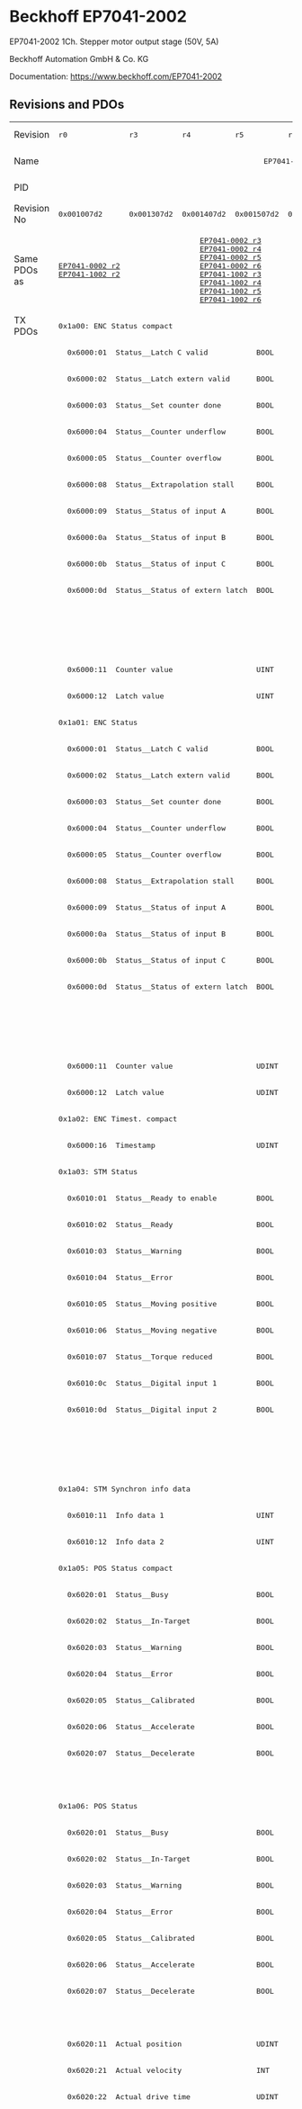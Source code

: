 # Beckhoff EP7041-2002

EP7041-2002 1Ch. Stepper motor output stage (50V, 5A)

Beckhoff Automation GmbH & Co. KG

Documentation: <a href="https://www.beckhoff.com/EP7041-2002">https://www.beckhoff.com/EP7041-2002</a>

## Revisions and PDOs
<table>
<tr >
<td class="first">Revision</td>
<td ><pre>r0</pre></td>
<td ><pre>r3</pre></td>
<td ><pre>r4</pre></td>
<td ><pre>r5</pre></td>
<td ><pre>r6</pre></td>
<td ><pre>r7</pre></td>
<td ><pre>r8</pre></td>
<td ><pre>r9</pre></td>
</tr>
<tr >
<td class="first">Name</td>
<td  colspan=8 align="center"><pre>EP7041-2002 1Ch. Stepper motor output stage (50V, 5A)</pre></td>
</tr>
<tr >
<td class="first">PID</td>
<td  colspan=8 align="center"><pre>0x1b814052</pre></td>
</tr>
<tr >
<td class="first">Revision No</td>
<td ><pre>0x001007d2</pre></td>
<td ><pre>0x001307d2</pre></td>
<td ><pre>0x001407d2</pre></td>
<td ><pre>0x001507d2</pre></td>
<td ><pre>0x001607d2</pre></td>
<td ><pre>0x001707d2</pre></td>
<td ><pre>0x001807d2</pre></td>
<td ><pre>0x001907d2</pre></td>
</tr>
<tr >
<td class="first">Same PDOs as</td>
<td ><pre><a href="EP7041-0002">EP7041-0002 r2</a><br/><a href="EP7041-1002">EP7041-1002 r2</a></pre></td>
<td  colspan=4 align="center"><pre><a href="EP7041-0002">EP7041-0002 r3</a><br/><a href="EP7041-0002">EP7041-0002 r4</a><br/><a href="EP7041-0002">EP7041-0002 r5</a><br/><a href="EP7041-0002">EP7041-0002 r6</a><br/><a href="EP7041-1002">EP7041-1002 r3</a><br/><a href="EP7041-1002">EP7041-1002 r4</a><br/><a href="EP7041-1002">EP7041-1002 r5</a><br/><a href="EP7041-1002">EP7041-1002 r6</a></pre></td>
<td ><pre><a href="EP7041-0002">EP7041-0002 r7</a><br/><a href="EP7041-1002">EP7041-1002 r7</a></pre></td>
<td ><pre><a href="EP7041-0002">EP7041-0002 r8</a><br/><a href="EP7041-1002">EP7041-1002 r8</a><br/><a href="EPP7041-1002">EPP7041-1002 r0</a><br/><a href="EPP7041-1002">EPP7041-1002 r1</a><br/><a href="ER7041-0002">ER7041-0002 r8</a><br/><a href="ER7041-1002">ER7041-1002 r8</a><br/><a href="ER7041-2002">ER7041-2002 r8</a></pre></td>
<td ><pre><a href="EP7041-0002">EP7041-0002 r9</a><br/><a href="EP7041-1002">EP7041-1002 r9</a><br/><a href="ER7041-0002">ER7041-0002 r9</a><br/><a href="ER7041-1002">ER7041-1002 r9</a><br/><a href="ER7041-2002">ER7041-2002 r9</a></pre></td>
</tr>
<tr class="txpdo pdosection">
<td class="first" rowspan=74 valign=top>TX PDOs</td>
<td colspan=8 align="left"><pre>0x1a00: ENC Status compact</pre></td>
<td></td>
</tr>
<tr class="txpdo">
<td class="first" colspan=8 align="left"><pre>  0x6000:01  Status__Latch C valid           BOOL</pre></td>
</tr>
<tr class="txpdo">
<td class="first" colspan=8 align="left"><pre>  0x6000:02  Status__Latch extern valid      BOOL</pre></td>
</tr>
<tr class="txpdo">
<td class="first" colspan=8 align="left"><pre>  0x6000:03  Status__Set counter done        BOOL</pre></td>
</tr>
<tr class="txpdo">
<td class="first" colspan=8 align="left"><pre>  0x6000:04  Status__Counter underflow       BOOL</pre></td>
</tr>
<tr class="txpdo">
<td class="first" colspan=8 align="left"><pre>  0x6000:05  Status__Counter overflow        BOOL</pre></td>
</tr>
<tr class="txpdo">
<td class="first" colspan=8 align="left"><pre>  0x6000:08  Status__Extrapolation stall     BOOL</pre></td>
</tr>
<tr class="txpdo">
<td class="first" colspan=8 align="left"><pre>  0x6000:09  Status__Status of input A       BOOL</pre></td>
</tr>
<tr class="txpdo">
<td class="first" colspan=8 align="left"><pre>  0x6000:0a  Status__Status of input B       BOOL</pre></td>
</tr>
<tr class="txpdo">
<td class="first" colspan=8 align="left"><pre>  0x6000:0b  Status__Status of input C       BOOL</pre></td>
</tr>
<tr class="txpdo">
<td class="first" colspan=8 align="left"><pre>  0x6000:0d  Status__Status of extern latch  BOOL</pre></td>
</tr>
<tr class="txpdo">
<td class="first" colspan=5 align="left"></td>
<td  colspan=3 align="left"><pre>  0x6000:0e  Status__Sync error              BOOL</pre></td>
</tr>
<tr class="txpdo">
<td class="first" colspan=5 align="left"></td>
<td  colspan=3 align="left"><pre>  0x6000:10  Status__TxPDO Toggle            BOOL</pre></td>
</tr>
<tr class="txpdo">
<td class="first" colspan=8 align="left"><pre>  0x6000:11  Counter value                   UINT</pre></td>
</tr>
<tr class="txpdo">
<td class="first" colspan=8 align="left"><pre>  0x6000:12  Latch value                     UINT</pre></td>
</tr>
<tr class="txpdo pdosection">
<td class="first" colspan=8 align="left"><pre>0x1a01: ENC Status</pre></td>
</tr>
<tr class="txpdo">
<td class="first" colspan=8 align="left"><pre>  0x6000:01  Status__Latch C valid           BOOL</pre></td>
</tr>
<tr class="txpdo">
<td class="first" colspan=8 align="left"><pre>  0x6000:02  Status__Latch extern valid      BOOL</pre></td>
</tr>
<tr class="txpdo">
<td class="first" colspan=8 align="left"><pre>  0x6000:03  Status__Set counter done        BOOL</pre></td>
</tr>
<tr class="txpdo">
<td class="first" colspan=8 align="left"><pre>  0x6000:04  Status__Counter underflow       BOOL</pre></td>
</tr>
<tr class="txpdo">
<td class="first" colspan=8 align="left"><pre>  0x6000:05  Status__Counter overflow        BOOL</pre></td>
</tr>
<tr class="txpdo">
<td class="first" colspan=8 align="left"><pre>  0x6000:08  Status__Extrapolation stall     BOOL</pre></td>
</tr>
<tr class="txpdo">
<td class="first" colspan=8 align="left"><pre>  0x6000:09  Status__Status of input A       BOOL</pre></td>
</tr>
<tr class="txpdo">
<td class="first" colspan=8 align="left"><pre>  0x6000:0a  Status__Status of input B       BOOL</pre></td>
</tr>
<tr class="txpdo">
<td class="first" colspan=8 align="left"><pre>  0x6000:0b  Status__Status of input C       BOOL</pre></td>
</tr>
<tr class="txpdo">
<td class="first" colspan=8 align="left"><pre>  0x6000:0d  Status__Status of extern latch  BOOL</pre></td>
</tr>
<tr class="txpdo">
<td class="first" colspan=5 align="left"></td>
<td  colspan=3 align="left"><pre>  0x6000:0e  Status__Sync error              BOOL</pre></td>
</tr>
<tr class="txpdo">
<td class="first" colspan=5 align="left"></td>
<td  colspan=3 align="left"><pre>  0x6000:10  Status__TxPDO Toggle            BOOL</pre></td>
</tr>
<tr class="txpdo">
<td class="first" colspan=8 align="left"><pre>  0x6000:11  Counter value                   UDINT</pre></td>
</tr>
<tr class="txpdo">
<td class="first" colspan=8 align="left"><pre>  0x6000:12  Latch value                     UDINT</pre></td>
</tr>
<tr class="txpdo pdosection">
<td class="first" colspan=8 align="left"><pre>0x1a02: ENC Timest. compact</pre></td>
</tr>
<tr class="txpdo">
<td class="first" colspan=8 align="left"><pre>  0x6000:16  Timestamp                       UDINT</pre></td>
</tr>
<tr class="txpdo pdosection">
<td class="first" colspan=8 align="left"><pre>0x1a03: STM Status</pre></td>
</tr>
<tr class="txpdo">
<td class="first" colspan=8 align="left"><pre>  0x6010:01  Status__Ready to enable         BOOL</pre></td>
</tr>
<tr class="txpdo">
<td class="first" colspan=8 align="left"><pre>  0x6010:02  Status__Ready                   BOOL</pre></td>
</tr>
<tr class="txpdo">
<td class="first" colspan=8 align="left"><pre>  0x6010:03  Status__Warning                 BOOL</pre></td>
</tr>
<tr class="txpdo">
<td class="first" colspan=8 align="left"><pre>  0x6010:04  Status__Error                   BOOL</pre></td>
</tr>
<tr class="txpdo">
<td class="first" colspan=8 align="left"><pre>  0x6010:05  Status__Moving positive         BOOL</pre></td>
</tr>
<tr class="txpdo">
<td class="first" colspan=8 align="left"><pre>  0x6010:06  Status__Moving negative         BOOL</pre></td>
</tr>
<tr class="txpdo">
<td class="first" colspan=8 align="left"><pre>  0x6010:07  Status__Torque reduced          BOOL</pre></td>
</tr>
<tr class="txpdo">
<td class="first" colspan=8 align="left"><pre>  0x6010:0c  Status__Digital input 1         BOOL</pre></td>
</tr>
<tr class="txpdo">
<td class="first" colspan=8 align="left"><pre>  0x6010:0d  Status__Digital input 2         BOOL</pre></td>
</tr>
<tr class="txpdo">
<td class="first" colspan=5 align="left"></td>
<td  colspan=3 align="left"><pre>  0x6010:0e  Status__Sync error              BOOL</pre></td>
</tr>
<tr class="txpdo">
<td class="first" colspan=5 align="left"></td>
<td  colspan=3 align="left"><pre>  0x6010:10  Status__TxPDO Toggle            BOOL</pre></td>
</tr>
<tr class="txpdo pdosection">
<td class="first" colspan=8 align="left"><pre>0x1a04: STM Synchron info data</pre></td>
</tr>
<tr class="txpdo">
<td class="first" colspan=8 align="left"><pre>  0x6010:11  Info data 1                     UINT</pre></td>
</tr>
<tr class="txpdo">
<td class="first" colspan=8 align="left"><pre>  0x6010:12  Info data 2                     UINT</pre></td>
</tr>
<tr class="txpdo pdosection">
<td class="first" colspan=8 align="left"><pre>0x1a05: POS Status compact</pre></td>
</tr>
<tr class="txpdo">
<td class="first" colspan=8 align="left"><pre>  0x6020:01  Status__Busy                    BOOL</pre></td>
</tr>
<tr class="txpdo">
<td class="first" colspan=8 align="left"><pre>  0x6020:02  Status__In-Target               BOOL</pre></td>
</tr>
<tr class="txpdo">
<td class="first" colspan=8 align="left"><pre>  0x6020:03  Status__Warning                 BOOL</pre></td>
</tr>
<tr class="txpdo">
<td class="first" colspan=8 align="left"><pre>  0x6020:04  Status__Error                   BOOL</pre></td>
</tr>
<tr class="txpdo">
<td class="first" colspan=8 align="left"><pre>  0x6020:05  Status__Calibrated              BOOL</pre></td>
</tr>
<tr class="txpdo">
<td class="first" colspan=8 align="left"><pre>  0x6020:06  Status__Accelerate              BOOL</pre></td>
</tr>
<tr class="txpdo">
<td class="first" colspan=8 align="left"><pre>  0x6020:07  Status__Decelerate              BOOL</pre></td>
</tr>
<tr class="txpdo">
<td class="first" colspan=7 align="left"></td>
<td ><pre>  0x6020:08  Status__Ready to execute        BOOL</pre></td>
</tr>
<tr class="txpdo pdosection">
<td class="first" colspan=8 align="left"><pre>0x1a06: POS Status</pre></td>
</tr>
<tr class="txpdo">
<td class="first" colspan=8 align="left"><pre>  0x6020:01  Status__Busy                    BOOL</pre></td>
</tr>
<tr class="txpdo">
<td class="first" colspan=8 align="left"><pre>  0x6020:02  Status__In-Target               BOOL</pre></td>
</tr>
<tr class="txpdo">
<td class="first" colspan=8 align="left"><pre>  0x6020:03  Status__Warning                 BOOL</pre></td>
</tr>
<tr class="txpdo">
<td class="first" colspan=8 align="left"><pre>  0x6020:04  Status__Error                   BOOL</pre></td>
</tr>
<tr class="txpdo">
<td class="first" colspan=8 align="left"><pre>  0x6020:05  Status__Calibrated              BOOL</pre></td>
</tr>
<tr class="txpdo">
<td class="first" colspan=8 align="left"><pre>  0x6020:06  Status__Accelerate              BOOL</pre></td>
</tr>
<tr class="txpdo">
<td class="first" colspan=8 align="left"><pre>  0x6020:07  Status__Decelerate              BOOL</pre></td>
</tr>
<tr class="txpdo">
<td class="first" colspan=7 align="left"></td>
<td ><pre>  0x6020:08  Status__Ready to execute        BOOL</pre></td>
</tr>
<tr class="txpdo">
<td class="first" colspan=8 align="left"><pre>  0x6020:11  Actual position                 UDINT</pre></td>
</tr>
<tr class="txpdo">
<td class="first" colspan=8 align="left"><pre>  0x6020:21  Actual velocity                 INT</pre></td>
</tr>
<tr class="txpdo">
<td class="first" colspan=8 align="left"><pre>  0x6020:22  Actual drive time               UDINT</pre></td>
</tr>
<tr class="txpdo pdosection">
<td class="first" colspan=6 align="left"></td>
<td  colspan=2 align="left"><pre>0x1a07: STM Internal position</pre></td>
</tr>
<tr class="txpdo">
<td class="first" colspan=6 align="left"></td>
<td  colspan=2 align="left"><pre>  0x6010:14  Internal position               UDINT</pre></td>
</tr>
<tr class="txpdo pdosection">
<td class="first" colspan=6 align="left"></td>
<td  colspan=2 align="left"><pre>0x1a08: STM External position</pre></td>
</tr>
<tr class="txpdo">
<td class="first" colspan=6 align="left"></td>
<td  colspan=2 align="left"><pre>  0x6010:15  External position               UDINT</pre></td>
</tr>
<tr class="txpdo pdosection">
<td class="first" colspan=7 align="left"></td>
<td ><pre>0x1a09: POS Actual position lag</pre></td>
</tr>
<tr class="txpdo">
<td class="first" colspan=7 align="left"></td>
<td ><pre>  0x6020:23  Actual position lag             DINT</pre></td>
</tr>
<tr class="rxpdo pdosection">
<td class="first" rowspan=40 valign=top>RX PDOs</td>
<td colspan=8 align="left"><pre>0x1600: ENC Control compact</pre></td>
<td></td>
</tr>
<tr class="rxpdo">
<td class="first" colspan=8 align="left"><pre>  0x7000:01  Control__Enable latch C         BOOL</pre></td>
</tr>
<tr class="rxpdo">
<td class="first" colspan=8 align="left"><pre>  0x7000:02  Control__Enable latch extern on positive edge  BOOL</pre></td>
</tr>
<tr class="rxpdo">
<td class="first" colspan=8 align="left"><pre>  0x7000:03  Control__Set counter            BOOL</pre></td>
</tr>
<tr class="rxpdo">
<td class="first" colspan=8 align="left"><pre>  0x7000:04  Control__Enable latch extern on negative edge  BOOL</pre></td>
</tr>
<tr class="rxpdo">
<td class="first" colspan=8 align="left"><pre>  0x7000:11  Set counter value               UINT</pre></td>
</tr>
<tr class="rxpdo pdosection">
<td class="first" colspan=8 align="left"><pre>0x1601: ENC Control</pre></td>
</tr>
<tr class="rxpdo">
<td class="first" colspan=8 align="left"><pre>  0x7000:01  Control__Enable latch C         BOOL</pre></td>
</tr>
<tr class="rxpdo">
<td class="first" colspan=8 align="left"><pre>  0x7000:02  Control__Enable latch extern on positive edge  BOOL</pre></td>
</tr>
<tr class="rxpdo">
<td class="first" colspan=8 align="left"><pre>  0x7000:03  Control__Set counter            BOOL</pre></td>
</tr>
<tr class="rxpdo">
<td class="first" colspan=8 align="left"><pre>  0x7000:04  Control__Enable latch extern on negative edge  BOOL</pre></td>
</tr>
<tr class="rxpdo">
<td class="first" colspan=8 align="left"><pre>  0x7000:11  Set counter value               UDINT</pre></td>
</tr>
<tr class="rxpdo pdosection">
<td class="first" colspan=8 align="left"><pre>0x1602: STM Control</pre></td>
</tr>
<tr class="rxpdo">
<td class="first" colspan=8 align="left"><pre>  0x7010:01  Control__Enable                 BOOL</pre></td>
</tr>
<tr class="rxpdo">
<td class="first" colspan=8 align="left"><pre>  0x7010:02  Control__Reset                  BOOL</pre></td>
</tr>
<tr class="rxpdo">
<td class="first" colspan=8 align="left"><pre>  0x7010:03  Control__Reduce torque          BOOL</pre></td>
</tr>
<tr class="rxpdo">
<td class="first" colspan=8 align="left"><pre>  0x7010:0c  Control__Digital output 1       BOOL</pre></td>
</tr>
<tr class="rxpdo pdosection">
<td class="first" colspan=8 align="left"><pre>0x1603: STM Position</pre></td>
</tr>
<tr class="rxpdo">
<td class="first" colspan=8 align="left"><pre>  0x7010:11  Position                        UDINT</pre></td>
</tr>
<tr class="rxpdo pdosection">
<td class="first" colspan=8 align="left"><pre>0x1604: STM Velocity</pre></td>
</tr>
<tr class="rxpdo">
<td class="first" colspan=8 align="left"><pre>  0x7010:21  Velocity                        INT</pre></td>
</tr>
<tr class="rxpdo pdosection">
<td class="first" colspan=8 align="left"><pre>0x1605: POS Control compact</pre></td>
</tr>
<tr class="rxpdo">
<td class="first" colspan=8 align="left"><pre>  0x7020:01  Control__Execute                BOOL</pre></td>
</tr>
<tr class="rxpdo">
<td class="first" colspan=8 align="left"><pre>  0x7020:02  Control__Emergency stop         BOOL</pre></td>
</tr>
<tr class="rxpdo">
<td class="first" colspan=8 align="left"><pre>  0x7020:11  Target position                 UDINT</pre></td>
</tr>
<tr class="rxpdo pdosection">
<td class="first" colspan=8 align="left"><pre>0x1606: POS Control</pre></td>
</tr>
<tr class="rxpdo">
<td class="first" colspan=8 align="left"><pre>  0x7020:01  Control__Execute                BOOL</pre></td>
</tr>
<tr class="rxpdo">
<td class="first" colspan=8 align="left"><pre>  0x7020:02  Control__Emergency stop         BOOL</pre></td>
</tr>
<tr class="rxpdo">
<td class="first" colspan=8 align="left"><pre>  0x7020:11  Target position                 UDINT</pre></td>
</tr>
<tr class="rxpdo">
<td class="first" colspan=8 align="left"><pre>  0x7020:21  Velocity                        INT</pre></td>
</tr>
<tr class="rxpdo">
<td class="first" colspan=8 align="left"><pre>  0x7020:22  Start type                      UINT</pre></td>
</tr>
<tr class="rxpdo">
<td class="first" colspan=8 align="left"><pre>  0x7020:23  Acceleration                    UINT</pre></td>
</tr>
<tr class="rxpdo">
<td class="first" colspan=8 align="left"><pre>  0x7020:24  Deceleration                    UINT</pre></td>
</tr>
<tr class="rxpdo pdosection">
<td class="first" colspan=6 align="left"></td>
<td  colspan=2 align="left"><pre>0x1607: POS Control 2</pre></td>
</tr>
<tr class="rxpdo">
<td class="first" colspan=6 align="left"></td>
<td  colspan=2 align="left"><pre>  0x7021:03  Control__Enable auto start      BOOL</pre></td>
</tr>
<tr class="rxpdo">
<td class="first" colspan=6 align="left"></td>
<td  colspan=2 align="left"><pre>  0x7021:11  Target position                 UDINT</pre></td>
</tr>
<tr class="rxpdo">
<td class="first" colspan=6 align="left"></td>
<td  colspan=2 align="left"><pre>  0x7021:21  Velocity                        INT</pre></td>
</tr>
<tr class="rxpdo">
<td class="first" colspan=6 align="left"></td>
<td  colspan=2 align="left"><pre>  0x7021:22  Start type                      UINT</pre></td>
</tr>
<tr class="rxpdo">
<td class="first" colspan=6 align="left"></td>
<td  colspan=2 align="left"><pre>  0x7021:23  Acceleration                    UINT</pre></td>
</tr>
<tr class="rxpdo">
<td class="first" colspan=6 align="left"></td>
<td  colspan=2 align="left"><pre>  0x7021:24  Deceleration                    UINT</pre></td>
</tr>
</table>
